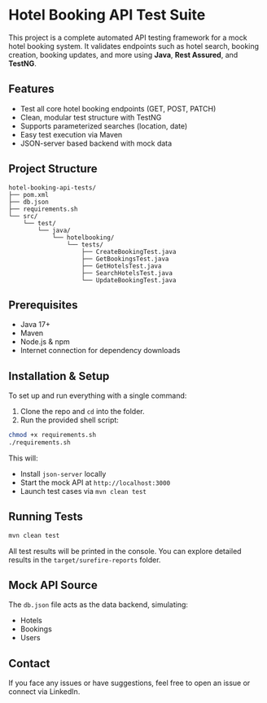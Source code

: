 
# Hotel Booking API Test Suite

This project is a complete automated API testing framework for a mock hotel booking system. It validates endpoints such as hotel search, booking creation, booking updates, and more using **Java**, **Rest Assured**, and **TestNG**.

## Features

- Test all core hotel booking endpoints (GET, POST, PATCH)
- Clean, modular test structure with TestNG
- Supports parameterized searches (location, date)
- Easy test execution via Maven
- JSON-server based backend with mock data

## Project Structure

```
hotel-booking-api-tests/
├── pom.xml
├── db.json
├── requirements.sh
└── src/
    └── test/
        └── java/
            └── hotelbooking/
                └── tests/
                    ├── CreateBookingTest.java
                    ├── GetBookingsTest.java
                    ├── GetHotelsTest.java
                    ├── SearchHotelsTest.java
                    └── UpdateBookingTest.java
```

## Prerequisites

- Java 17+
- Maven
- Node.js & npm
- Internet connection for dependency downloads

## Installation & Setup

To set up and run everything with a single command:

1. Clone the repo and `cd` into the folder.
2. Run the provided shell script:

```bash
chmod +x requirements.sh
./requirements.sh
```

This will:
- Install `json-server` locally
- Start the mock API at `http://localhost:3000`
- Launch test cases via `mvn clean test`

## Running Tests

```bash
mvn clean test
```

All test results will be printed in the console. You can explore detailed results in the `target/surefire-reports` folder.

## Mock API Source

The `db.json` file acts as the data backend, simulating:
- Hotels
- Bookings
- Users

## Contact

If you face any issues or have suggestions, feel free to open an issue or connect via LinkedIn.
